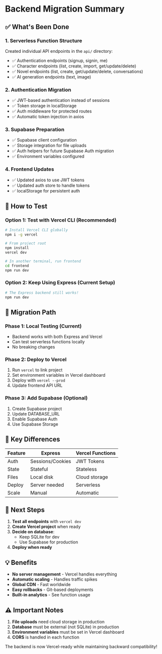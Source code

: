 # Backend Migration Summary

## ✅ What's Been Done

### 1. **Serverless Function Structure**
Created individual API endpoints in the `api/` directory:
- ✅ Authentication endpoints (signup, signin, me)
- ✅ Character endpoints (list, create, import, get/update/delete)
- ✅ Novel endpoints (list, create, get/update/delete, conversations)
- ✅ AI generation endpoints (text, image)

### 2. **Authentication Migration**
- ✅ JWT-based authentication instead of sessions
- ✅ Token storage in localStorage
- ✅ Auth middleware for protected routes
- ✅ Automatic token injection in axios

### 3. **Supabase Preparation**
- ✅ Supabase client configuration
- ✅ Storage integration for file uploads
- ✅ Auth helpers for future Supabase Auth migration
- ✅ Environment variables configured

### 4. **Frontend Updates**
- ✅ Updated axios to use JWT tokens
- ✅ Updated auth store to handle tokens
- ✅ localStorage for persistent auth

## 🚀 How to Test

### Option 1: Test with Vercel CLI (Recommended)
```bash
# Install Vercel CLI globally
npm i -g vercel

# From project root
npm install
vercel dev

# In another terminal, run frontend
cd frontend
npm run dev
```

### Option 2: Keep Using Express (Current Setup)
```bash
# The Express backend still works!
npm run dev
```

## 🔄 Migration Path

### Phase 1: Local Testing (Current)
- Backend works with both Express and Vercel
- Can test serverless functions locally
- No breaking changes

### Phase 2: Deploy to Vercel
1. Run `vercel` to link project
2. Set environment variables in Vercel dashboard
3. Deploy with `vercel --prod`
4. Update frontend API URL

### Phase 3: Add Supabase (Optional)
1. Create Supabase project
2. Update DATABASE_URL
3. Enable Supabase Auth
4. Use Supabase Storage

## 📝 Key Differences

| Feature | Express | Vercel Functions |
|---------|---------|------------------|
| Auth | Sessions/Cookies | JWT Tokens |
| State | Stateful | Stateless |
| Files | Local disk | Cloud storage |
| Deploy | Server needed | Serverless |
| Scale | Manual | Automatic |

## 🎯 Next Steps

1. **Test all endpoints** with `vercel dev`
2. **Create Vercel project** when ready
3. **Decide on database**:
   - Keep SQLite for dev
   - Use Supabase for production
4. **Deploy when ready**

## 💡 Benefits

- **No server management** - Vercel handles everything
- **Automatic scaling** - Handles traffic spikes
- **Global CDN** - Fast worldwide
- **Easy rollbacks** - Git-based deployments
- **Built-in analytics** - See function usage

## ⚠️ Important Notes

1. **File uploads** need cloud storage in production
2. **Database** must be external (not SQLite) in production
3. **Environment variables** must be set in Vercel dashboard
4. **CORS** is handled in each function

The backend is now Vercel-ready while maintaining backward compatibility!